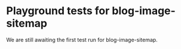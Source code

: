 # Playground tests for blog-image-sitemap
We are still awaiting the first test run for blog-image-sitemap.
